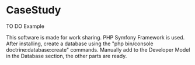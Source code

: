# CaseStudy
TO DO Example 

This software is made for work sharing. PHP Symfony Framework is used. After installing, create a database using the 
"php bin/console doctrine:database:create"
commands. Manually add to the Developer Model in the Database section, the other parts are ready.
